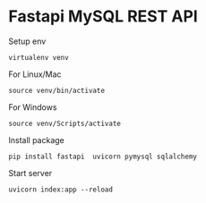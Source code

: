 # Fastapi MySQL REST API

Setup env

```
virtualenv venv
```

For Linux/Mac

```
source venv/bin/activate
```

For Windows

```
source venv/Scripts/activate
```

Install package

```
pip install fastapi  uvicorn pymysql sqlalchemy
```

Start server

```
uvicorn index:app --reload
```
